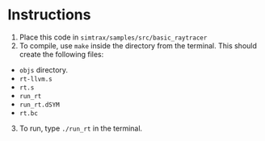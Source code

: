 # Instructions

1. Place this code in `simtrax/samples/src/basic_raytracer`
2. To compile, use `make` inside the directory from the terminal. This should create the following files:
 * `objs` directory.
 * `rt-llvm.s`
 * `rt.s`
 * `run_rt`
 * `run_rt.dSYM`
 * `rt.bc`

3. To run, type `./run_rt` in the terminal. 
